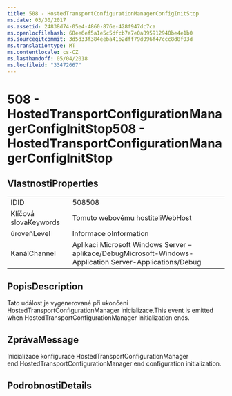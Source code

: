 ```yaml
---
title: 508 - HostedTransportConfigurationManagerConfigInitStop
ms.date: 03/30/2017
ms.assetid: 24838d74-05e4-4860-876e-428f947dc7ca
ms.openlocfilehash: 68ee6ef5a1e5c5dfcb7a7e0a895912940be4e1b0
ms.sourcegitcommit: 3d5d33f384eeba41b2dff79d096f47ccc8d8f03d
ms.translationtype: MT
ms.contentlocale: cs-CZ
ms.lasthandoff: 05/04/2018
ms.locfileid: "33472667"
---
```

# <a name="508---hostedtransportconfigurationmanagerconfiginitstop"></a><span data-ttu-id="cf187-102">508 - HostedTransportConfigurationManagerConfigInitStop</span><span class="sxs-lookup"><span data-stu-id="cf187-102">508 - HostedTransportConfigurationManagerConfigInitStop</span></span>
## <a name="properties"></a><span data-ttu-id="cf187-103">Vlastnosti</span><span class="sxs-lookup"><span data-stu-id="cf187-103">Properties</span></span>  
  
|||  
|-|-|  
|<span data-ttu-id="cf187-104">ID</span><span class="sxs-lookup"><span data-stu-id="cf187-104">ID</span></span>|<span data-ttu-id="cf187-105">508</span><span class="sxs-lookup"><span data-stu-id="cf187-105">508</span></span>|  
|<span data-ttu-id="cf187-106">Klíčová slova</span><span class="sxs-lookup"><span data-stu-id="cf187-106">Keywords</span></span>|<span data-ttu-id="cf187-107">Tomuto webovému hostiteli</span><span class="sxs-lookup"><span data-stu-id="cf187-107">WebHost</span></span>|  
|<span data-ttu-id="cf187-108">úroveň</span><span class="sxs-lookup"><span data-stu-id="cf187-108">Level</span></span>|<span data-ttu-id="cf187-109">Informace o</span><span class="sxs-lookup"><span data-stu-id="cf187-109">Information</span></span>|  
|<span data-ttu-id="cf187-110">Kanál</span><span class="sxs-lookup"><span data-stu-id="cf187-110">Channel</span></span>|<span data-ttu-id="cf187-111">Aplikaci Microsoft Windows Server – aplikace/Debug</span><span class="sxs-lookup"><span data-stu-id="cf187-111">Microsoft-Windows-Application Server-Applications/Debug</span></span>|  
  
## <a name="description"></a><span data-ttu-id="cf187-112">Popis</span><span class="sxs-lookup"><span data-stu-id="cf187-112">Description</span></span>  
 <span data-ttu-id="cf187-113">Tato událost je vygenerované při ukončení HostedTransportConfigurationManager inicializace.</span><span class="sxs-lookup"><span data-stu-id="cf187-113">This event is emitted when HostedTransportConfigurationManager initialization ends.</span></span>  
  
## <a name="message"></a><span data-ttu-id="cf187-114">Zpráva</span><span class="sxs-lookup"><span data-stu-id="cf187-114">Message</span></span>  
 <span data-ttu-id="cf187-115">Inicializace konfigurace HostedTransportConfigurationManager end.</span><span class="sxs-lookup"><span data-stu-id="cf187-115">HostedTransportConfigurationManager end configuration initialization.</span></span>  
  
## <a name="details"></a><span data-ttu-id="cf187-116">Podrobnosti</span><span class="sxs-lookup"><span data-stu-id="cf187-116">Details</span></span>
